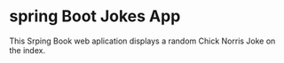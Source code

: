 # spring Boot Jokes App
This Srping Book web aplication displays a random Chick Norris Joke on the index. 
